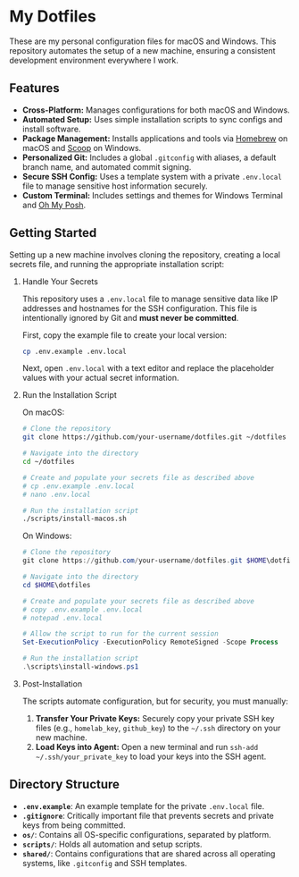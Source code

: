 # My Dotfiles

These are my personal configuration files for macOS and Windows. This repository automates the setup of a new machine, ensuring a consistent development environment everywhere I work.

## Features

- **Cross-Platform:** Manages configurations for both macOS and Windows.
- **Automated Setup:** Uses simple installation scripts to sync configs and install software.
- **Package Management:** Installs applications and tools via [Homebrew](https://brew.sh/) on macOS and [Scoop](https://scoop.sh/) on Windows.
- **Personalized Git:** Includes a global `.gitconfig` with aliases, a default branch name, and automated commit signing.
- **Secure SSH Config:** Uses a template system with a private `.env.local` file to manage sensitive host information securely.
- **Custom Terminal:** Includes settings and themes for Windows Terminal and [Oh My Posh](https://ohmyposh.dev/).

## Getting Started

Setting up a new machine involves cloning the repository, creating a local secrets file, and running the appropriate installation script:

1. Handle Your Secrets

   This repository uses a `.env.local` file to manage sensitive data like IP addresses and hostnames for the SSH configuration. This file is intentionally ignored by Git and **must never be committed**.

   First, copy the example file to create your local version:

   ```bash
   cp .env.example .env.local
   ```

   Next, open `.env.local` with a text editor and replace the placeholder values with your actual secret information.

1. Run the Installation Script

   On macOS:

   ```bash
   # Clone the repository
   git clone https://github.com/your-username/dotfiles.git ~/dotfiles

   # Navigate into the directory
   cd ~/dotfiles

   # Create and populate your secrets file as described above
   # cp .env.example .env.local
   # nano .env.local

   # Run the installation script
   ./scripts/install-macos.sh
   ```

   On Windows:

   ```powershell
   # Clone the repository
   git clone https://github.com/your-username/dotfiles.git $HOME\dotfiles

   # Navigate into the directory
   cd $HOME\dotfiles

   # Create and populate your secrets file as described above
   # copy .env.example .env.local
   # notepad .env.local

   # Allow the script to run for the current session
   Set-ExecutionPolicy -ExecutionPolicy RemoteSigned -Scope Process

   # Run the installation script
   .\scripts\install-windows.ps1
   ```

1. Post-Installation

   The scripts automate configuration, but for security, you must manually:

   1. **Transfer Your Private Keys:** Securely copy your private SSH key files (e.g., `homelab_key`, `github_key`) to the `~/.ssh` directory on your new machine.
   2. **Load Keys into Agent:** Open a new terminal and run `ssh-add ~/.ssh/your_private_key` to load your keys into the SSH agent.

## Directory Structure

- **`.env.example`**: An example template for the private `.env.local` file.
- **`.gitignore`**: Critically important file that prevents secrets and private keys from being committed.
- **`os/`**: Contains all OS-specific configurations, separated by platform.
- **`scripts/`**: Holds all automation and setup scripts.
- **`shared/`**: Contains configurations that are shared across all operating systems, like `.gitconfig` and SSH templates.
